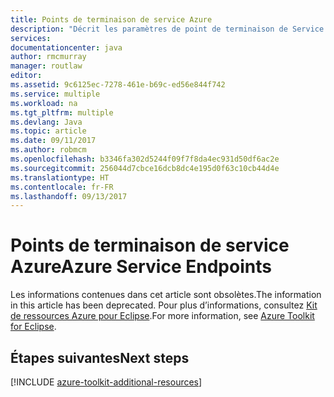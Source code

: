 ```yaml
---
title: Points de terminaison de service Azure
description: "Décrit les paramètres de point de terminaison de Service Azure dans la boîte à outils Azure pour Eclipse."
services: 
documentationcenter: java
author: rmcmurray
manager: routlaw
editor: 
ms.assetid: 9c6125ec-7278-461e-b69c-ed56e844f742
ms.service: multiple
ms.workload: na
ms.tgt_pltfrm: multiple
ms.devlang: Java
ms.topic: article
ms.date: 09/11/2017
ms.author: robmcm
ms.openlocfilehash: b3346fa302d5244f09f7f8da4ec931d50df6ac2e
ms.sourcegitcommit: 256044d7cbce16dcb8dc4e195d0f63c10cb44d4e
ms.translationtype: HT
ms.contentlocale: fr-FR
ms.lasthandoff: 09/13/2017
---
```

# <a name="azure-service-endpoints"></a><span data-ttu-id="4156a-103">Points de terminaison de service Azure</span><span class="sxs-lookup"><span data-stu-id="4156a-103">Azure Service Endpoints</span></span>

<span data-ttu-id="4156a-104">Les informations contenues dans cet article sont obsolètes.</span><span class="sxs-lookup"><span data-stu-id="4156a-104">The information in this article has been deprecated.</span></span> <span data-ttu-id="4156a-105">Pour plus d’informations, consultez [Kit de ressources Azure pour Eclipse](azure-toolkit-for-eclipse.md).</span><span class="sxs-lookup"><span data-stu-id="4156a-105">For more information, see [Azure Toolkit for Eclipse](azure-toolkit-for-eclipse.md).</span></span>

## <a name="next-steps"></a><span data-ttu-id="4156a-106">Étapes suivantes</span><span class="sxs-lookup"><span data-stu-id="4156a-106">Next steps</span></span>

[!INCLUDE [azure-toolkit-additional-resources](../includes/azure-toolkit-additional-resources.md)]
